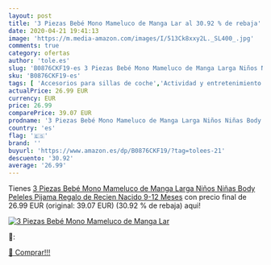 ```yaml
---
layout: post
title: '3 Piezas Bebé Mono Mameluco de Manga Lar al 30.92 % de rebaja'
date: 2020-04-21 19:41:13
image: 'https://m.media-amazon.com/images/I/513Ck8xxy2L._SL400_.jpg'
comments: true
category: ofertas
author: 'tole.es'
slug: 'B0876CKF19-es 3 Piezas Bebé Mono Mameluco de Manga Larga Niños Niñas...'
sku: 'B0876CKF19-es'
tags: [ 'Accesorios para sillas de coche','Actividad y entretenimiento','Andadores','Bebé','Espejos para asientos traseros','Higiene y cuidado','Sillas de coche y accesorios','Toallitas húmedas para bebé','Toallitas y accesorios para bebé','bebé', ]
actualPrice: 26.99 EUR
currency: EUR
price: 26.99
comparePrice: 39.07 EUR
prodname: '3 Piezas Bebé Mono Mameluco de Manga Larga Niños Niñas Body Peleles Pijama Regalo de Recien Nacido 9-12 Meses'
country: 'es'
flag: '🇪🇸'
brand: ''
buyurl: 'https://www.amazon.es/dp/B0876CKF19/?tag=tolees-21'
descuento: '30.92'
average: '26.99'
---
```


Tienes [3 Piezas Bebé Mono Mameluco de Manga Larga Niños Niñas Body Peleles Pijama Regalo de Recien Nacido 9-12 Meses](https://www.amazon.es/dp/B0876CKF19/?tag=tolees-21) con precio final de  26.99 EUR (original: 39.07 EUR) (30.92 %  de rebaja) aqui!

[![3 Piezas Bebé Mono Mameluco de Manga Lar](https://m.media-amazon.com/images/I/513Ck8xxy2L._SL400_.jpg)](https://www.amazon.es/dp/B0876CKF19/?tag=tolees-21)

🔎:


[🛒 Comprar!!!](https://www.amazon.es/dp/B0876CKF19/?tag=tolees-21)
